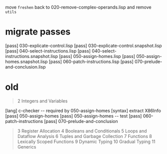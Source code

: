 move `freshen` back to 020-remove-complex-operands.lisp and remove `utils`

# migrate passes

[pass] 030-explicate-control.lisp
[pass] 030-explicate-control.snapshot.lisp
[pass] 040-select-instructions.lisp
[pass] 040-select-instructions.snapshot.lisp
[pass] 050-assign-homes.lisp
[pass] 050-assign-homes.snapshot.lisp
[pass] 060-patch-instructions.lisp
[pass] 070-prelude-and-conclusion.lisp

# old

> 2 Integers and Variables

[lang] c-checker -- required by 050-assign-homes
[syntax] extract X86Info
[pass] 050-assign-homes
[pass] 050-assign-homes -- test
[pass] 060-patch-instructions
[pass] 070-prelude-and-conclusion

> 3 Register Allocation
> 4 Booleans and Conditionals
> 5 Loops and Dataflow Analysis
> 6 Tuples and Garbage Collection
> 7 Functions
> 8 Lexically Scoped Functions
> 9 Dynamic Typing
> 10 Gradual Typing
> 11 Generics

